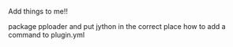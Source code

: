 Add things to me!!


package pploader and put jython in the correct place
how to add a command to plugin.yml